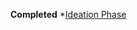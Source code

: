 
**Completed** *[Ideation Phase](https://github.com/IBM-EPBL/IBM-Project-18366-1659684009/tree/main/Project%20Design%20and%20Planning/Ideation%20Phase) 

